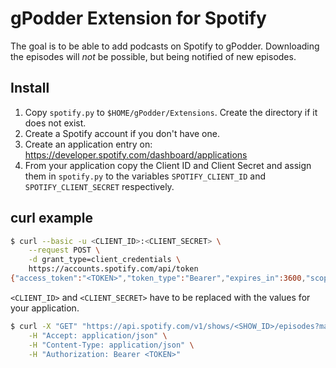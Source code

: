 # gPodder Extension for Spotify

The goal is to be able to add podcasts on Spotify to gPodder. Downloading the episodes will *not* be possible, but being notified of new episodes.


## Install

1. Copy `spotify.py` to `$HOME/gPodder/Extensions`. Create the directory if it does not exist.
2. Create a Spotify account if you don't have one.
3. Create an application entry on: https://developer.spotify.com/dashboard/applications
4. From your application copy the Client ID and Client Secret and assign them in `spotify.py` to the variables `SPOTIFY_CLIENT_ID` and `SPOTIFY_CLIENT_SECRET` respectively.


## curl example

```bash
$ curl --basic -u <CLIENT_ID>:<CLIENT_SECRET> \
	--request POST \
	-d grant_type=client_credentials \
	https://accounts.spotify.com/api/token
{"access_token":"<TOKEN>","token_type":"Bearer","expires_in":3600,"scope":""}
```

`<CLIENT_ID>` and `<CLIENT_SECRET>` have to be replaced with the values for your application.

```bash
$ curl -X "GET" "https://api.spotify.com/v1/shows/<SHOW_ID>/episodes?market=DE" \
	-H "Accept: application/json" \
	-H "Content-Type: application/json" \
	-H "Authorization: Bearer <TOKEN>"
```
